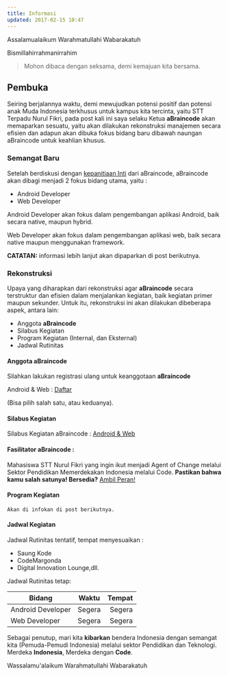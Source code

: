 ```yaml
---
title: Informasi
updated: 2017-02-15 10:47
---
```


Assalamualaikum Warahmatullahi Wabarakatuh

Bismillahirrahmanirrahim

> Mohon dibaca dengan seksama, demi kemajuan kita bersama.

## Pembuka

Seiring berjalannya waktu, demi mewujudkan potensi positif dan potensi anak Muda Indonesia terkhusus untuk kampus kita tercinta, yaitu STT Terpadu Nurul Fikri, pada post kali ini saya selaku Ketua **aBraincode** akan memaparkan sesuatu, yaitu akan dilakukan rekonstruksi manajemen secara efisien dan adapun akan dibuka fokus bidang baru dibawah naungan aBraincode untuk keahlian khusus.

<div class="divider"></div>

### Semangat Baru
Setelah berdiskusi dengan [kepanitiaan Inti](https://abraincode.id/about) dari aBraincode, aBraincode akan dibagi menjadi 2 fokus bidang utama, yaitu :

- Android Developer
- Web Developer

Android Developer akan fokus dalam pengembangan aplikasi Android, baik secara native, maupun hybrid.

Web Developer akan fokus dalam pengembangan aplikasi web, baik secara native maupun menggunakan framework.

**CATATAN:** informasi lebih lanjut akan dipaparkan di post berikutnya.

<div class="divider"></div>

### Rekonstruksi

Upaya yang diharapkan dari rekonstruksi agar **aBraincode** secara terstruktur dan efisien dalam menjalankan kegiatan, baik kegiatan primer maupun sekunder. Untuk itu, rekonstruksi ini akan dilakukan dibeberapa aspek, antara lain:

- Anggota **aBraincode**
- Silabus Kegiatan
- Program Kegiatan (Internal, dan Eksternal)
- Jadwal Rutinitas

#### Anggota **aBraincode**

Silahkan lakukan registrasi ulang untuk keanggotaan **aBraincode**

Android & Web : [Daftar](http://bit.ly/registeraBc)

(Bisa pilih salah satu, atau keduanya).

#### Silabus Kegiatan

Silabus Kegiatan aBraincode : [Android & Web](https://abraincode.id/notes/silabus)

#### Fasilitator aBraincode :

Mahasiswa STT Nurul Fikri yang ingin ikut menjadi Agent of Change melalui Sektor Pendidikan Memerdekakan Indonesia melalui Code.
**Pastikan bahwa kamu salah satunya! Bersedia?** [Ambil Peran!](#)

#### Program Kegiatan

`Akan di infokan di post berikutnya.`

#### Jadwal Kegiatan

Jadwal Rutinitas tentatif, tempat menyesuaikan :

- Saung Kode
- CodeMargonda
- Digital Innovation Lounge,dll.

Jadwal Rutinitas tetap:

| Bidang        | Waktu           | Tempat  |
| -------------------- |:-------------:| -----:|
| Android Developer   | Segera | Segera |
| Web Developer      | Segera      |   Segera |

<div class="divider"></div>

Sebagai penutup, mari kita **kibarkan** bendera Indonesia dengan semangat kita (Pemuda-Pemudi Indonesia) melalui sektor Pendidikan dan Teknologi. Merdeka **Indonesia**, Merdeka dengan **Code**.

Wassalamu'alaikum Warahmatullahi Wabarakatuh

